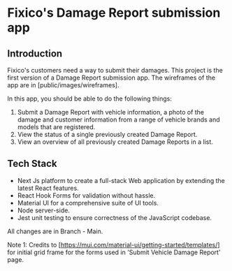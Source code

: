 # Fixico's Damage Report submission app

## Introduction

Fixico's customers need a way to submit their damages. This project is the first version of a Damage Report submission app.
The wireframes of the app are in [public/images/wireframes].

In this app, you should be able to do the following things:

1. Submit a Damage Report with vehicle information, a photo of the damage and customer information from a range of vehicle brands and models that are registered.
2. View the status of a single previously created Damage Report.
3. View an overview of all previously created Damage Reports in a list.

## Tech Stack

- Next Js platform to create a full-stack Web application by extending the latest React features.
- React Hook Forms for validation without hassle.
- Material UI for a comprehensive suite of UI tools.
- Node server-side.
- Jest unit testing to ensure correctness of the JavaScript codebase.

All changes are in Branch - Main.

Note 1: Credits to [https://mui.com/material-ui/getting-started/templates/] for initial grid frame for the forms used in 'Submit Vehicle Damage Report' page.